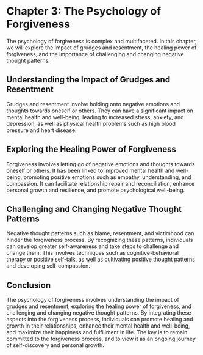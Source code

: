 Chapter 3: The Psychology of Forgiveness
========================================

The psychology of forgiveness is complex and multifaceted. In this chapter, we will explore the impact of grudges and resentment, the healing power of forgiveness, and the importance of challenging and changing negative thought patterns.

Understanding the Impact of Grudges and Resentment
--------------------------------------------------

Grudges and resentment involve holding onto negative emotions and thoughts towards oneself or others. They can have a significant impact on mental health and well-being, leading to increased stress, anxiety, and depression, as well as physical health problems such as high blood pressure and heart disease.

Exploring the Healing Power of Forgiveness
------------------------------------------

Forgiveness involves letting go of negative emotions and thoughts towards oneself or others. It has been linked to improved mental health and well-being, promoting positive emotions such as empathy, understanding, and compassion. It can facilitate relationship repair and reconciliation, enhance personal growth and resilience, and promote psychological well-being.

Challenging and Changing Negative Thought Patterns
--------------------------------------------------

Negative thought patterns such as blame, resentment, and victimhood can hinder the forgiveness process. By recognizing these patterns, individuals can develop greater self-awareness and take steps to challenge and change them. This involves techniques such as cognitive-behavioral therapy or positive self-talk, as well as cultivating positive thought patterns and developing self-compassion.

Conclusion
----------

The psychology of forgiveness involves understanding the impact of grudges and resentment, exploring the healing power of forgiveness, and challenging and changing negative thought patterns. By integrating these aspects into the forgiveness process, individuals can promote healing and growth in their relationships, enhance their mental health and well-being, and maximize their happiness and fulfillment in life. The key is to remain committed to the forgiveness process, and to view it as an ongoing journey of self-discovery and personal growth.
